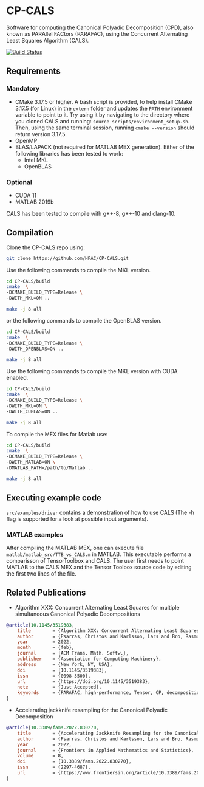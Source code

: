 # CP-CALS

Software for computing the Canonical Polyadic Decomposition (CPD), also known as PARAllel FACtors (PARAFAC), using the Concurrent Alternating Least Squares Algorithm (CALS).

[![Build Status](https://travis-ci.com/ChrisPsa/CP-CALS.svg?token=RsRp8LsqHqUm5bMEckfD&branch=master)](https://travis-ci.com/ChrisPsa/CP-CALS)

## Requirements

### Mandatory
* CMake 3.17.5 or higher.
  A bash script is provided, to help install CMake 3.17.5 (for Linux) in the `extern` folder and updates the `PATH` environment variable to point to it. Try using it by navigating to the directory where you cloned CALS and running: `source scripts/environment_setup.sh`. Then, using the same terminal session, running `cmake --version` should return version 3.17.5.
* OpenMP
* BLAS/LAPACK (not required for MATLAB MEX generation). Either of the following libraries has been tested to work:
  * Intel MKL
  * OpenBLAS

### Optional
* CUDA 11
* MATLAB 2019b

CALS has been tested to compile with g++-8, g++-10 and clang-10.

## Compilation

Clone the CP-CALS repo using:

```bash
git clone https://github.com/HPAC/CP-CALS.git
```

Use the following commands to compile the MKL version.

```bash
cd CP-CALS/build
cmake  \
-DCMAKE_BUILD_TYPE=Release \
-DWITH_MKL=ON ..

make -j 8 all
```

or the following commands to compile the OpenBLAS version.

```bash
cd CP-CALS/build
cmake  \
-DCMAKE_BUILD_TYPE=Release \
-DWITH_OPENBLAS=ON ..

make -j 8 all
```

Use the following commands to compile the MKL version with CUDA enabled.

```bash
cd CP-CALS/build
cmake  \
-DCMAKE_BUILD_TYPE=Release \
-DWITH_MKL=ON \
-DWITH_CUBLAS=ON ..

make -j 8 all
```

To compile the MEX files for Matlab use:

```bash
cd CP-CALS/build
cmake  \
-DCMAKE_BUILD_TYPE=Release \
-DWITH_MATLAB=ON \
-DMATLAB_PATH=/path/to/Matlab ..

make -j 8 all
```

## Executing example code

`src/examples/driver` contains a demonstration of how to use CALS (The -h flag is supported for a look at possible input arguments).

### MATLAB examples

After compiling the MATLAB MEX, one can execute file `matlab/matlab_src/TTB_vs_CALS.m` in MATLAB. This executable performs a comparisson of TensorToolbox and CALS. The user first needs to point MATLAB to the CALS MEX and the Tensor Toolbox source code by editing the first two lines of the file.

## Related Publications

* Algorithm XXX: Concurrent Alternating Least Squares for multiple simultaneous Canonical Polyadic Decompositions

```bibtex
@article{10.1145/3519383,
	title        = {Algorithm XXX: Concurrent Alternating Least Squares for Multiple Simultaneous Canonical Polyadic Decompositions},
	author       = {Psarras, Christos and Karlsson, Lars and Bro, Rasmus and Bientinesi, Paolo},
	year         = 2022,
	month        = {feb},
	journal      = {ACM Trans. Math. Softw.},
	publisher    = {Association for Computing Machinery},
	address      = {New York, NY, USA},
	doi          = {10.1145/3519383},
	issn         = {0098-3500},
	url          = {https://doi.org/10.1145/3519383},
	note         = {Just Accepted},
	keywords     = {PARAFAC, high-performance, Tensor, CP, decomposition}
}
```

* Accelerating jackknife resampling for the Canonical Polyadic Decomposition

```bibtex
@article{10.3389/fams.2022.830270,
	title        = {Accelerating Jackknife Resampling for the Canonical Polyadic Decomposition},
	author       = {Psarras, Christos and Karlsson, Lars and Bro, Rasmus and Bientinesi, Paolo},
	year         = 2022,
	journal      = {Frontiers in Applied Mathematics and Statistics},
	volume       = 8,
	doi          = {10.3389/fams.2022.830270},
	issn         = {2297-4687},
	url          = {https://www.frontiersin.org/article/10.3389/fams.2022.830270},
}
```


